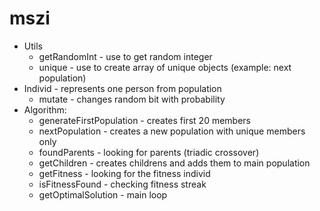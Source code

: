 # mszi

- Utils
  - getRandomInt - use to get random integer
  - unique - use to create array of unique objects (example: next population)
- Individ - represents one person from population
  - mutate - changes random bit with probability
- Algorithm:
  - generateFirstPopulation - creates first 20 members
  - nextPopulation - creates a new population with unique members only
  - foundParents - looking for parents (triadic crossover)
  - getChildren - creates childrens and adds them to main population
  - getFitness - looking for the fitness individ
  - isFitnessFound - checking fitness streak
  - getOptimalSolution - main loop
